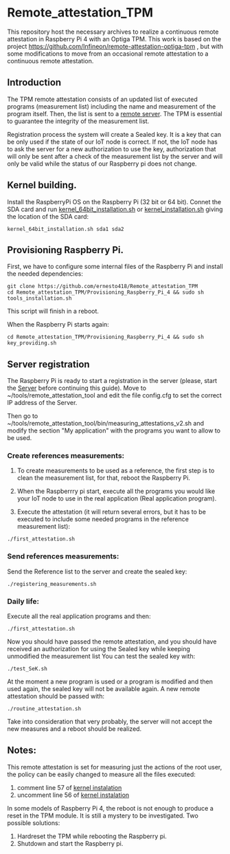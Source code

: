 # Remote_attestation_TPM

This repository host the necessary archives to realize a continuous remote attestation in Raspberry Pi 4 with an Optiga TPM. This work is based on the project https://github.com/Infineon/remote-attestation-optiga-tpm , but with some modifications to move from an occasional remote attestation to a continuous remote attestation.

## Introduction

The TPM remote attestation consists of an updated list of executed programs (measurement list) including the name and measurement of the program itself. Then, the list is sent to a [remote server](https://github.com/ernesto418/Remote_attestation_server). The TPM is essential to guarantee the integrity of the measurement list.

Registration process the system will create a Sealed key. It is a key that can be only used if the state of our IoT node is correct. If not, the IoT node has to ask the server for a new authorization to use the key, authorization that will only be sent after a check of the measurement list by the server and will only be valid while the status of our Raspberry pi does not change.

## Kernel building.

Install the RaspberryPi OS on the Raspberry Pi (32 bit or 64 bit). Connet the SDA card and run [kernel_64bit_installation.sh](https://github.com/ernesto418/Remote_attestation_TPM/blob/main/Kernel_building/kernel_64bit_installation.sh) or [kernel_installation.sh](https://github.com/ernesto418/Remote_attestation_TPM/blob/main/Kernel_building/kernel_installation.sh) giving the location of the SDA card:

```
kernel_64bit_installation.sh sda1 sda2
```

## Provisioning Raspberry Pi.

First, we have to configure some internal files of the Raspberry Pi and install the needed dependencies:

```
git clone https://github.com/ernesto418/Remote_attestation_TPM
cd Remote_attestation_TPM/Provisioning_Raspberry_Pi_4 && sudo sh tools_installation.sh

```

This script will finish in a reboot.

When the Raspberry Pi starts again:

```
cd Remote_attestation_TPM/Provisioning_Raspberry_Pi_4 && sudo sh key_providing.sh
```

## Server registration

The Raspberry Pi is ready to start a registration in the server (please, start the [Server](https://github.com/ernesto418/Remote_attestation_server) before continuing this guide).
Move to ~/tools/remote_attestation_tool and edit the file config.cfg to set the correct IP address of the Server. 

Then go to ~/tools/remote_attestation_tool/bin/measuring_attestations_v2.sh and modify the section  "My application" with the programs you want to allow to be used.

### Create references measurements:

1. To create measurements to be used as a reference, the first step is to clean the measurement list, for that, reboot the Raspberry Pi.

2. When the Raspberrry pi start, execute all the programs you would like your IoT node to use in the real application (Real application program).

3. Execute the attestation (it will return several errors, but it has to be executed to include some needed programs in the reference measurement list):

```
./first_attestation.sh
```

### Send references measurements:

Send the Reference list to the server and create the sealed key:

```
./registering_measurements.sh
```

### Daily life:

Execute all the real application programs and then:

```
./first_attestation.sh
```
Now you should have passed the remote attestation, and you should have received an authorization for using the Sealed key while keeping unmodified the measurement list
You can test the sealed key with:

```
./test_SeK.sh
```

At the moment a new program is used or a program is modified and then used again, the sealed key will not be available again. A new remote attestation should be passed with:

```
./routine_attestation.sh
```

Take into consideration that very probably, the server will not accept the new measures and a reboot should be realized.

## Notes:

This remote attestation is set for measuring just the actions of the root user, the policy can be easily changed to measure all the files executed:

1. comment line 57 of [kernel instalation](https://github.com/ernesto418/Remote_attestation_TPM/blob/V1/Kernel_building/kernel_64bit_installation.sh)
2. uncomment line 56 of [kernel instalation](https://github.com/ernesto418/Remote_attestation_TPM/blob/V1/Kernel_building/kernel_64bit_installation.sh)

In some models of Raspberry Pi 4, the reboot is not enough to produce a reset in the TPM module. It is still a mystery to be investigated. Two possible solutions:
1. Hardreset the TPM while rebooting the Raspberry pi.
2. Shutdown and start the Raspberry pi.
